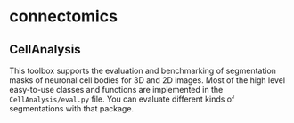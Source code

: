# connectomics


## CellAnalysis

This toolbox supports the evaluation and benchmarking of segmentation masks of neuronal cell bodies for 3D and 2D images. Most of the high level easy-to-use classes and functions are implemented in the ```CellAnalysis/eval.py``` file. You can evaluate different kinds of segmentations with that package. 


